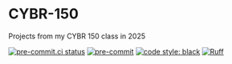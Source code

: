 # CYBR-150
Projects from my CYBR 150 class in 2025

<!-- BADGIE TIME -->

[![pre-commit.ci status](https://results.pre-commit.ci/badge/github/CoolCat467/CYBR-150/main.svg)](https://results.pre-commit.ci/latest/github/CoolCat467/CYBR-150/main)
[![pre-commit](https://img.shields.io/badge/pre--commit-enabled-brightgreen?logo=pre-commit)](https://github.com/pre-commit/pre-commit)
[![code style: black](https://img.shields.io/badge/code_style-black-000000.svg)](https://github.com/psf/black)
[![Ruff](https://img.shields.io/endpoint?url=https://raw.githubusercontent.com/astral-sh/ruff/main/assets/badge/v2.json)](https://github.com/astral-sh/ruff)

<!-- END BADGIE TIME -->
